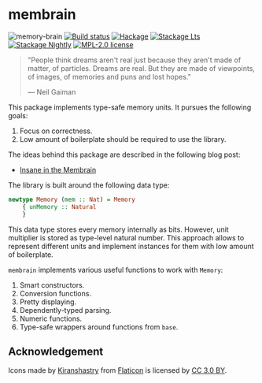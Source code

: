 # membrain

![memory-brain](https://user-images.githubusercontent.com/4276606/61223141-aa6bf400-a74e-11e9-876a-09e883ee5d5a.png)
[![Build status](https://img.shields.io/travis/kowainik/membrain.svg?logo=travis)](https://travis-ci.org/kowainik/membrain)
[![Hackage](https://img.shields.io/hackage/v/membrain.svg?logo=haskell)](https://hackage.haskell.org/package/membrain)
[![Stackage Lts](http://stackage.org/package/membrain/badge/lts)](http://stackage.org/lts/package/membrain)
[![Stackage Nightly](http://stackage.org/package/membrain/badge/nightly)](http://stackage.org/nightly/package/membrain)
[![MPL-2.0 license](https://img.shields.io/badge/license-MPL--2.0-blue.svg)](LICENSE)

> "People think dreams aren't real just because they aren't made of matter, of particles.
> Dreams are real. But they are made of viewpoints, of images, of memories and puns and lost hopes."
>
> ― Neil Gaiman

This package implements type-safe memory units. It pursues the following goals:

1. Focus on correctness.
2. Low amount of boilerplate should be required to use the library.

The ideas behind this package are described in the following blog post:

 * [Insane in the Membrain](https://kowainik.github.io/posts/membrain)

The library is built around the following data type:

```haskell
newtype Memory (mem :: Nat) = Memory
    { unMemory :: Natural
    }
```

This data type stores every memory internally as bits. However, unit multiplier
is stored as type-level natural number. This approach allows to represent
different units and implement instances for them with low amount of boilerplate.

`membrain` implements various useful functions to work with `Memory`:

1. Smart constructors.
2. Conversion functions.
3. Pretty displaying.
4. Dependently-typed parsing.
5. Numeric functions.
6. Type-safe wrappers around functions from `base`.

## Acknowledgement

Icons made by [Kiranshastry](https://www.flaticon.com/authors/kiranshastry) from [Flaticon](https://www.flaticon.com/) is licensed by [CC 3.0 BY](http://creativecommons.org/licenses/by/3.0/).
